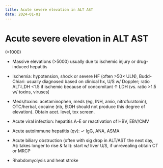 ```yaml
---
title: Acute severe elevation in ALT AST
date: 2024-01-01
---
```

# Acute severe elevation in ALT AST


 (>1000)

* Massive elevations (>5000) usually due to ischemic injury or drug-induced hepatitis

* Ischemia: hypotension, shock or severe HF (often >50× ULN), Budd-Chiari: usually diagnosed based on clinical hx, U/S w/ Doppler; ratio ALT:LDH <1.5 if ischemic because of concomitant ↑ LDH (vs. ratio >1.5 w/ toxins, viruses)

* Meds/toxins: acetaminophen, meds (eg, INH, amio, nitrofuratonin), OTC/herbal, cocaine (nb, EtOH should not produce this degree of elevation). Obtain acet. level, tox screen.

* Acute viral infection: hepatitis A–E or reactivation of HBV, EBV/CMV

* Acute autoimmune hepatitis (qv): ✓ IgG, ANA, ASMA

* Acute biliary obstruction (often with sig drop in ALT/AST the next day, Aϕ takes longer to rise & fall): start w/ liver U/S, if unrevealing obtain CT or MRCP

* Rhabdomyolysis and heat stroke

